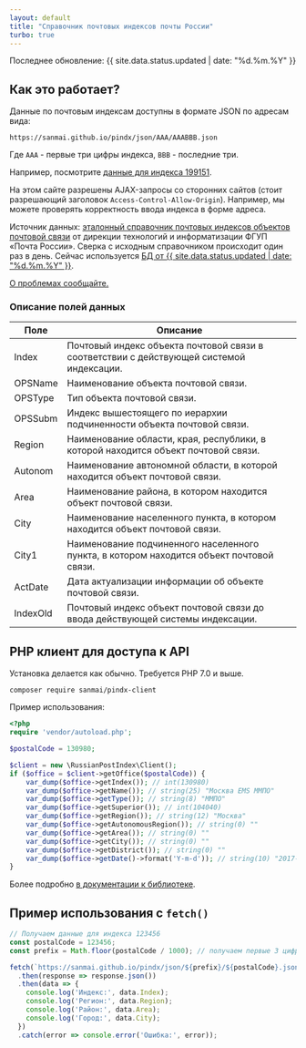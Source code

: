 ```yaml
---
layout: default
title: "Справочник почтовых индексов почты России"
turbo: true
---
```


Последнее обновление: {{ site.data.status.updated | date: "%d.%m.%Y" }}

## Как это работает?

Данные по почтовым индексам доступны в формате JSON по адресам вида:

```
https://sanmai.github.io/pindx/json/AAA/AAABBB.json
```

Где `AAA` - первые три цифры индекса, `BBB` - последние три.

<span id="example-json">Например, посмотрите [данные для индекса 199151](https://sanmai.github.io/pindx/json/199/199151.json).</span>

<script>

(async () => {
    let prefix = await window.fetch('./json/index.json')
        .then(function(response) {
            return response.json();
        }).then(function(json) {
            return json[~~(Math.random() * json.length)];
        });

    let index = await window.fetch('./json/' + prefix + '.json')
        .then(function(response) {
            return response.json();
        }).then(function(json) {
            return json[~~(Math.random() * json.length)];
        });

    let href = './json/' + prefix + '/' + index + '.json';

    window.fetch(href)
        .then(function(response) {
            return response.json();
        }).then(function(json) {
            let example = document.getElementById('example-json');

            let pre = document.createElement("pre");
            pre.innerHTML = JSON.stringify(json, null, 2);
            example.appendChild(pre);

            let a = example.querySelector('a');
            a.href = href;
            a.innerHTML = a.innerHTML.replace(/\d+/gi, index);

            // Update fetch example with the actual postal code
            let fetchExample = document.getElementById('fetch-example');
            if (fetchExample) {
                fetchExample.innerHTML = fetchExample.innerHTML.replace(/123456/g, index);
                fetchExample.innerHTML = fetchExample.innerHTML.replace(/123/g, prefix);
            }
        });
})();

</script>

На этом сайте разрешены AJAX-запросы со сторонних сайтов (стоит разрешающий заголовок `Access-Control-Allow-Origin`). Например, мы можете проверять корректность ввода индекса в форме адреса.

Источник данных: [эталонный справочник почтовых индексов объектов почтовой связи](https://www.pochta.ru/support/database/ops) от дирекции технологий и информатизации ФГУП «Почта России». Сверка с исходным справочником происходит один раз в день. Сейчас используется [БД от {{ site.data.status.updated | date: "%d.%m.%Y" }}](https://www.pochta.ru/support/database/ops).

[О проблемах сообщайте.](https://github.com/sanmai/pindx/issues/new)

### Описание полей данных

| Поле | Описание |
| ---- | ---- |
| Index  | Почтовый индекс объекта почтовой связи в соответствии с действующей системой индексации.  |
| OPSName  | Наименование объекта почтовой связи.  |
| OPSType  | Тип объекта почтовой связи. |
| OPSSubm  | Индекс вышестоящего по иерархии подчиненности объекта почтовой связи.  |
| Region  |  Наименование области, края, республики, в которой находится объект почтовой связи. |
| Autonom  | Наименование автономной области, в которой находится объект почтовой связи.  |
| Area  | Наименование района, в котором находится объект почтовой связи.  |
| City  | Наименование населенного пункта, в котором находится объект почтовой связи.  |
| City1  | Наименование подчиненного населенного пункта, в котором находится объект почтовой связи.  |
| ActDate  | Дата актуализации информации об объекте почтовой связи.  |
| IndexOld  | Почтовый индекс объект почтовой связи до ввода действующей системы индексации.  |

## PHP клиент для доступа к API

Установка делается как обычно. Требуется PHP 7.0 и выше.

```
composer require sanmai/pindx-client
```

Пример использования:

```php
<?php
require 'vendor/autoload.php';

$postalCode = 130980;

$client = new \RussianPostIndex\Client();
if ($office = $client->getOffice($postalCode)) {
    var_dump($office->getIndex()); // int(130980)
    var_dump($office->getName()); // string(25) "Москва EMS ММПО"
    var_dump($office->getType()); // string(8) "ММПО"
    var_dump($office->getSuperior()); // int(104040)
    var_dump($office->getRegion()); // string(12) "Москва"
    var_dump($office->getAutonomousRegion()); // string(0) ""
    var_dump($office->getArea()); // string(0) ""
    var_dump($office->getCity()); // string(0) ""
    var_dump($office->getDistrict()); // string(0) ""
    var_dump($office->getDate()->format('Y-m-d')); // string(10) "2017-04-28"
}
```

Более подробно [в документации к библиотеке](https://github.com/sanmai/pindx#%D1%81%D0%BF%D1%80%D0%B0%D0%B2%D0%BE%D1%87%D0%BD%D0%B8%D0%BA-%D0%BF%D0%BE%D1%87%D1%82%D0%BE%D0%B2%D1%8B%D1%85-%D0%B8%D0%BD%D0%B4%D0%B5%D0%BA%D1%81%D0%BE%D0%B2).

## Пример использования с `fetch()`

<div id="fetch-example">

```javascript
// Получаем данные для индекса 123456
const postalCode = 123456;
const prefix = Math.floor(postalCode / 1000); // получаем первые 3 цифры: 123

fetch(`https://sanmai.github.io/pindx/json/${prefix}/${postalCode}.json`)
  .then(response => response.json())
  .then(data => {
    console.log('Индекс:', data.Index);
    console.log('Регион:', data.Region);
    console.log('Район:', data.Area);
    console.log('Город:', data.City);
  })
  .catch(error => console.error('Ошибка:', error));
```

</div>
